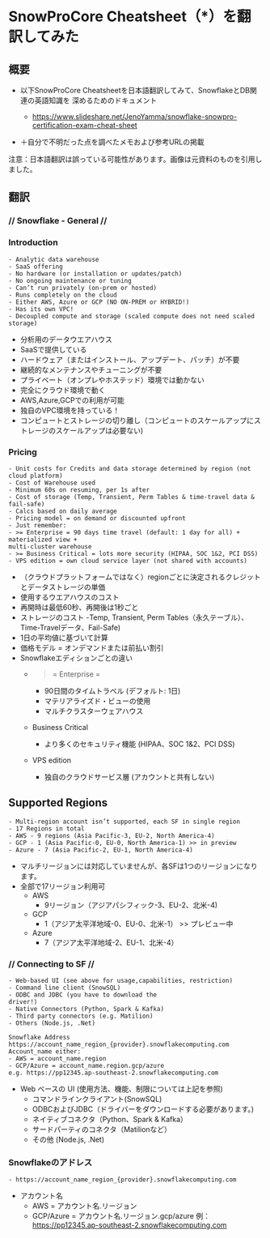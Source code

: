 
# SnowProCore Cheatsheet（*）を翻訳してみた

## 概要
- 以下SnowProCore Cheatsheetを日本語翻訳してみて、SnowflakeとDB関連の英語知識を
深めるためのドキュメント
    - https://www.slideshare.net/JenoYamma/snowflake-snowpro-certification-exam-cheat-sheet

- ＋自分で不明だった点を調べたメモおよび参考URLの掲載

注意：日本語翻訳は誤っている可能性があります。画像は元資料のものを引用しました。

## 翻訳 

### // Snowflake - General //

### Introduction
```
- Analytic data warehouse
- SaaS offering
- No hardware (or installation or updates/patch)
- No ongoing maintenance or tuning
- Can’t run privately (on-prem or hosted)
- Runs completely on the cloud
- Either AWS, Azure or GCP (NO ON-PREM or HYBRID!)
- Has its own VPC!
- Decoupled compute and storage (scaled compute does not need scaled storage)
``` 
- 分析用のデータウエアハウス
- SaaSで提供している
- ハードウェア（またはインストール、アップデート、パッチ）が不要　　
- 継続的なメンテナンスやチューニングが不要
- プライベート（オンプレやホステッド）環境では動かない
- 完全にクラウド環境で動く
- AWS,Azure,GCPでの利用が可能    
- 独自のVPC環境を持っている！ 
- コンピュートとストレージの切り離し（コンピュートのスケールアップにストレージのスケールアップは必要ない)

### Pricing
```
- Unit costs for Credits and data storage determined by region (not cloud platform)
- Cost of Warehouse used
- Minimum 60s on resuming, per 1s after
- Cost of storage (Temp, Transient, Perm Tables & time-travel data & fail-safe)
- Calcs based on daily average
- Pricing model = on demand or discounted upfront
- Just remember:
- >= Enterprise = 90 days time travel (default: 1 day for all) + materialized view +
multi-cluster warehouse
- >= Business Critical = lots more security (HIPAA, SOC 1&2, PCI DSS)
- VPS edition = own cloud service layer (not shared with accounts)
```

- （クラウドプラットフォームではなく）regionごとに決定されるクレジットとデータストレージの単価
- 使用するウエアハウスのコスト
- 再開時は最低60秒、再開後は1秒ごと
- ストレージのコスト
   -Temp, Transient, Perm Tables（永久テーブル）、Time-Travelデータ、Fail-Safe)
- 1日の平均値に基づいて計算
- 価格モデル = オンデマンドまたは前払い割引
- Snowflakeエディションごとの違い
    - >= Enterprise =
       -  90日間のタイムトラベル (デフォルト: 1日) 
       - マテリアライズド・ビューの使用
       - マルチクラスターウェアハウス

    - Business Critical 
       - より多くのセキュリティ機能 (HIPAA、SOC 1&2、PCI DSS)
    - VPS edition
        - 独自のクラウドサービス層 (アカウントと共有しない)

## Supported Regions
```
- Multi-region account isn’t supported, each SF in single region
- 17 Regions in total
- AWS - 9 regions (Asia Pacific-3, EU-2, North America-4)
- GCP - 1 (Asia Pacific-0, EU-0, North America-1) >> in preview
- Azure - 7 (Asia Pacific-2, EU-1, North America-4)
```
- マルチリージョンには対応していませんが、各SFは1つのリージョンになります。
- 全部で17リージョン利用可
    -  AWS
        - 9リージョン（アジアパシフィック-3、EU-2、北米-4)
    - GCP
        - 1（アジア太平洋地域-0、EU-0、北米-1） >> プレビュー中
    - Azure
        - 7（アジア太平洋地域-2、EU-1、北米-4）

### // Connecting to SF //
```
- Web-based UI (see above for usage,capabilities, restriction)
- Command line client (SnowSQL)
- ODBC and JDBC (you have to download the
driver!)
- Native Connectors (Python, Spark & Kafka)
- Third party connectors (e.g. Matilion)
- Others (Node.js, .Net)

Snowflake Address
https://account_name_region_{provider}.snowflakecomputing.com
Account_name either:
- AWS = account_name.region
- GCP/Azure = account_name.region.gcp/azure
e.g. https://pp12345.ap-southeast-2.snowflakecomputing.com
```
- Web ベースの UI (使用方法、機能、制限については上記を参照)
    - コマンドラインクライアント(SnowSQL)
    - ODBCおよびJDBC（ドライバーをダウンロードする必要があります。)
    - ネイティブコネクタ（Python、Spark & Kafka）
    - サードパーティのコネクタ（Matilionなど）
    - その他 (Node.js, .Net)

### Snowflakeのアドレス
    - https://account_name_region_{provider}.snowflakecomputing.com
- アカウント名
    - AWS = アカウント名.リージョン
    - GCP/Azure = アカウント名.リージョン.gcp/azure
例： https://pp12345.ap-southeast-2.snowflakecomputing.com
